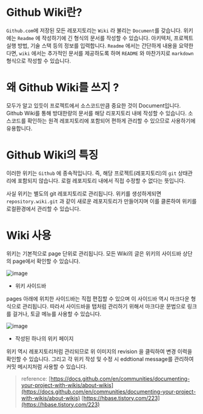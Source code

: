 # Github Wiki란?

`Github.com`에 저장된 모든 레포지토리는 `Wiki` 라 불리는 `Document`를 갖습니다. 위키에는 `Readme` 에 작성하기에 긴 형식의 문서를 작성할 수 있습니다. 아키텍처, 프로젝트 실행 방법, 기술 스택 등의 정보를 입력합니다. `Readme` 에서는 간단하게 내용을 요약한다면, `wiki` 에서는 추가적인 문서를 제공하도록 하며 `README` 와 마찬가지로 `markdown` 형식으로 작성할 수 있습니다.

# 왜 Github Wiki를 쓰지 ?

모두가 알고 있듯이 프로젝트에서 소스코드만큼 중요한 것이 Document입니다. Github Wiki를 통해 방대한량의 문서를 해당 리포지토리 내에 작성할 수 있습니다. 소스코드를 확인하는 원격 레포지토리에 포함되어 편하게 관리할 수 있으므로 사용하기에 유용합니다.

# Github Wiki의 특징

이러한 위키는 `Github` 에 종속적입니다. 즉, 해당 프로젝트(레포지토리)의 `git` 상태관리에 포함되지 않습니다. 로컬 레포지토리 내에서 직접 수정할 수 없다는 뜻입니다.

사실 위키는 별도의 git 레포지토리로 관리됩니다. 위키를 생성하게되면 `repository.wiki.git` 과 같이 새로운 레포지토리가 만들어지며 이를 클론하여 위키를 로컬환경에서 관리할 수 있습니다.

# Wiki 사용

위키는 기본적으로 page 단위로 관리됩니다. 모든 Wiki의 글은 위키의 사이드바 상단의 page에서 확인할 수 있습니다. 

![image](https://user-images.githubusercontent.com/49678555/147809312-3914529c-f75f-46ea-8db3-63ff54b004e4.png)

- 위키 사이드바

pages 아래에 위치한 사이드바는 직접 편집할 수 있으며 이 사이드바 역시 마크다운 형식으로 관리됩니다. 따라서 사이드바을 탭처럼 관리하기 위해서 마크다운 문법으로 링크를 걸거나, 토글 메뉴를 사용할 수 있습니다.

![image](https://user-images.githubusercontent.com/49678555/147809319-53230d0b-c910-4d02-8a19-ff1a9726b725.png)

- 작성된 하나의 위키 페이지

위키 역시 레포지토리처럼 관리되므로 위 이미지의 revision 을 클릭하여 변경 이력을 확인할 수 있습니다. 그리고 각 위키 작성 및 수정 시 eddtional message를 관리하여 커밋 메시지처럼 사용할 수 있습니다.

> reference: 
[https://docs.github.com/en/communities/documenting-your-project-with-wikis/about-wikis](https://docs.github.com/en/communities/documenting-your-project-with-wikis/about-wikis)
[https://hbase.tistory.com/223](https://hbase.tistory.com/223)
>

